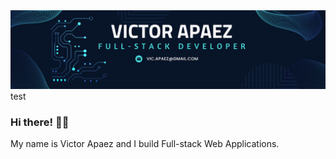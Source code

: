 <img src="./images/github-banner.png">
<a src="https://www.linkedin.com/in/victor-apaez">test</a>

### Hi there! 👋🏼

My name is Victor Apaez and I build Full-stack Web Applications.
